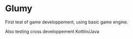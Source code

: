 # Glumy

First test of game developpement, using basic game engine.

Also testing cross developpement Kottlin/Java
